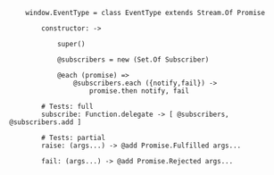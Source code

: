 		window.EventType = class EventType extends Stream.Of Promise
		
			constructor: ->
			
				super()
			
				@subscribers = new (Set.Of Subscriber)
			
				@each (promise) =>
					@subscribers.each ({notify,fail}) ->
						promise.then notify, fail
		
			# Tests: full
			subscribe: Function.delegate -> [ @subscribers, @subscribers.add ]
			
			# Tests: partial
			raise: (args...) -> @add Promise.Fulfilled args...
			
			fail: (args...) -> @add Promise.Rejected args...